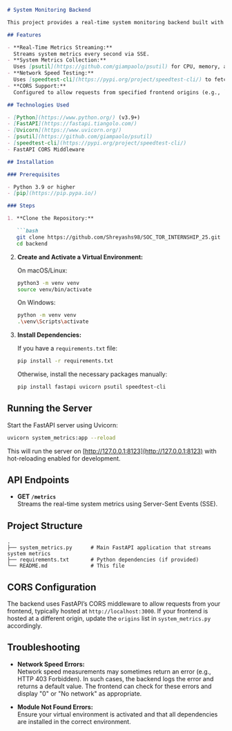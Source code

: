 ```markdown
# System Monitoring Backend

This project provides a real-time system monitoring backend built with FastAPI. It gathers system metrics—such as CPU usage (overall and per-core), memory usage, disk usage, and network speed—and streams them via Server-Sent Events (SSE) to be consumed by a frontend dashboard.

## Features

- **Real-Time Metrics Streaming:**  
  Streams system metrics every second via SSE.
- **System Metrics Collection:**  
  Uses [psutil](https://github.com/giampaolo/psutil) for CPU, memory, and disk usage.
- **Network Speed Testing:**  
  Uses [speedtest-cli](https://pypi.org/project/speedtest-cli/) to fetch network speed data, updated in a background thread.
- **CORS Support:**  
  Configured to allow requests from specified frontend origins (e.g., `http://localhost:3000`).

## Technologies Used

- [Python](https://www.python.org/) (v3.9+)
- [FastAPI](https://fastapi.tiangolo.com/)
- [Uvicorn](https://www.uvicorn.org/)
- [psutil](https://github.com/giampaolo/psutil)
- [speedtest-cli](https://pypi.org/project/speedtest-cli/)
- FastAPI CORS Middleware

## Installation

### Prerequisites

- Python 3.9 or higher
- [pip](https://pip.pypa.io/)

### Steps

1. **Clone the Repository:**

   ```bash
   git clone https://github.com/Shreyashs98/SOC_TOR_INTERNSHIP_25.git
   cd backend
   ```

2. **Create and Activate a Virtual Environment:**

   On macOS/Linux:
   ```bash
   python3 -m venv venv
   source venv/bin/activate
   ```
   On Windows:
   ```bash
   python -m venv venv
   .\venv\Scripts\activate
   ```

3. **Install Dependencies:**

   If you have a `requirements.txt` file:
   ```bash
   pip install -r requirements.txt
   ```
   Otherwise, install the necessary packages manually:
   ```bash
   pip install fastapi uvicorn psutil speedtest-cli
   ```

## Running the Server

Start the FastAPI server using Uvicorn:

```bash
uvicorn system_metrics:app --reload
```

This will run the server on [http://127.0.0.1:8123](http://127.0.0.1:8123) with hot-reloading enabled for development.

## API Endpoints

- **GET `/metrics`**  
  Streams the real-time system metrics using Server-Sent Events (SSE).

## Project Structure

```plaintext
.
├── system_metrics.py      # Main FastAPI application that streams system metrics
├── requirements.txt       # Python dependencies (if provided)
└── README.md              # This file
```

## CORS Configuration

The backend uses FastAPI’s CORS middleware to allow requests from your frontend, typically hosted at `http://localhost:3000`. If your frontend is hosted at a different origin, update the `origins` list in `system_metrics.py` accordingly.

## Troubleshooting

- **Network Speed Errors:**  
  Network speed measurements may sometimes return an error (e.g., HTTP 403 Forbidden). In such cases, the backend logs the error and returns a default value. The frontend can check for these errors and display "0" or "No network" as appropriate.

- **Module Not Found Errors:**  
  Ensure your virtual environment is activated and that all dependencies are installed in the correct environment.
